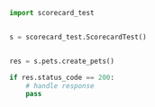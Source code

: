 <!-- Start SDK Example Usage -->


```python
import scorecard_test


s = scorecard_test.ScorecardTest()


res = s.pets.create_pets()

if res.status_code == 200:
    # handle response
    pass
```
<!-- End SDK Example Usage -->